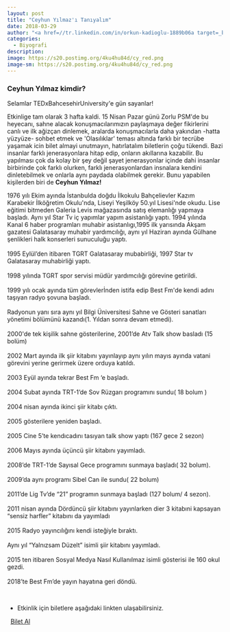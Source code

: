 ```yaml
---
layout: post
title: "Ceyhun Yılmaz'ı Tanıyalım"
date: 2018-03-29
author: "<a href=//tr.linkedin.com/in/orkun-kadioglu-1889b06a target=_blank>Orkun Kadıoğlu</a>"
categories:
  - Biyografi
description:
image: https://s20.postimg.org/4ku4hu84d/cy_red.png
image-sm: https://s20.postimg.org/4ku4hu84d/cy_red.png
---
```

### Ceyhun Yılmaz kimdir?

Selamlar TEDxBahcesehirUniversity'e gün sayanlar!

Etkinlige tam olarak 3 hafta kaldi. 15 Nisan Pazar günü Zorlu PSM'de bu heyecanı, sahne alacak konuşmacılarımızın paylaşmaya değer fikirlerini canlı ve ilk ağizçan dinlemek, aralarda konuşmacılarla daha yakından -hatta yüzyüze- sohbet etmek ve 'Olasılıklar' teması altında farklı bir tecrübe yaşamak icin bilet almayi unutmayın, hatırlatalım biletlerin çoğu tükendi.
Bazi insanlar farklı jenerasyonlara hitap edip, onların akıllarına kazabilir. Bu yapılması çok da kolay bir şey değil şayet jenerasyonlar içinde dahi insanlar birbirinde çok farklı olurken, farklı jenerasyonlardan insnalara kendini dinletebilmek ve onlarla aynı paydada olabilmek gerekir. Bunu yapabilen kişilerden biri de <b>Ceyhun Yılmaz!</b>

1976 yılı Ekim ayında İstanbulda doğdu
İlkokulu Bahçelievler Kazım Karabekir İlköğretim Okulu'nda, Liseyi Yeşilköy 50.yıl Lisesi'nde okudu. Lise eğitimi bitmeden Galeria Levis mağazasında satış elemanlığı yapmaya başladı.
Aynı yıl Star Tv iç yapımlar yapım asistanlığı yaptı. 1994 yılında Kanal 6 haber programları muhabir asistanlıgı,1995 ilk yarısında Akşam gazatesi Galatasaray muhabir yardımcılığı, aynı yıl Haziran ayında Gülhane şenlikleri halk konserleri sunuculuğu yaptı.<br>
<br>
1995 Eylül’den itibaren TGRT Galatasaray mubabirliği, 1997 Star tv Galatasaray muhabirliği yaptı.<br>
<br>
1998 yılında TGRT spor servisi müdür yardımcılığı görevine getirildi.<br>
<br>
1999 yılı ocak ayında tüm görevlerİnden istifa edip Best Fm'de kendi adını taşıyan radyo şovuna başladı.<br>
<br>
Radyonun yanı sıra aynı yıl Bilgi Üniversitesi Sahne ve Gösteri sanatları yönetimi bölümünü kazandı(1. Yıldan sonra devam etmedi).<br>
<br>
2000'de tek kişilik sahne gösterilerine, 2001’de Atv Talk show basladı (15 bolüm) <br>
<br>
2002 Mart ayında ilk şiir kitabını yayınlayıp aynı yılın mayıs ayında vatani görevini yerine gerirmek üzere orduya katıldı.<br>
<br>
2003 Eyül ayında tekrar Best Fm ‘e başladı.<br>
<br>
2004 Subat ayında TRT-1’de Sov Rüzgarı programını sundu( 18 bolum ) <br>
<br>
2004 nisan ayında ikinci şiir kitabı çıktı.<br>
<br>
2005 gösterilere yeniden başladı.<br>
<br>
2005 Cine 5’te kendıcadını tasıyan talk show yaptı (167 gece 2 sezon)<br>
<br>
2006 Mayıs ayında üçüncü şiir kitabını yayımladı.<br>
<br>
2008’de TRT-1’de Sayısal Gece programını sunmaya başladı( 32 bolum).<br>
<br>
2009’da aynı programı Sibel Can ile sundu( 22 bolum)<br>
<br>
2011’de Lig Tv’de “21” programın sunmaya başladı (127 bolum/ 4 sezon).<br>
<br>
2011 nisan ayında Dördüncü şiir kitabını yayınlarken dier 3 kitabıni kapsayan “sensiz harfler” kitabını da yayımladı<br>
<br>
2015 Radyo yayıncılığını kendi isteğiyle bıraktı.<br>
<br>
Aynı yıl “Yalnızsam Düzelt” isimli şiir kitabını yayımladı.<br>
<br>
2015 ten itibaren Sosyal Medya Nasıl Kullanılmaz isimli gösterisi ile 160 okul gezdi.<br>
<br>
2018’te Best Fm’de yayın hayatına geri döndü.<br>

&nbsp;

- Etkinlik için biletlere aşağıdaki linkten ulaşabilirsiniz.

<i class="fa fa-lg fa-ticket" aria-hidden="true"></i>&nbsp; <a href="https://www.biletino.com/event/eventdetail/4477" target="_blank"> Bilet Al</a>
